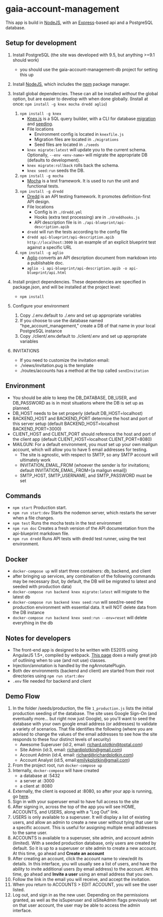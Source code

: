 # gaia-account-management

This app is build in [NodeJS](https://nodejs.org), with an [Express](https://expressjs.com)-based api and a PostgreSQL database.

## Setup for development
1. Install PostgreSQL (the site was developed with 9.5, but anything >=9.1 should work)
    - you should use the gaia-account-management-db project for setting this up
2. Install [NodeJS](https://nodejs.org), which includes the [npm](https://www.npmjs.com/) package manager.
3. Install global dependencies. These can all be installed *without* the global option, but are easier to develop with when done globally. (Install at once: ```npm install -g knex mocha dredd aglio```)  
    1. ```npm install -g knex```
        - [Knex.js](http://knexjs.org/) is a SQL query builder, with a CLI for database [migration](http://knexjs.org/#Migrations-CLI) and [seeding](http://knexjs.org/#Seeds-CLI).
        - File locations
            - Environment config is located in ```knexfile.js```
            - Migration files are located in ```./migrations```
            - Seed files are located in ```./seeds```
        - ```knex migrate:latest``` will update you to the current schema. Optionally, ```--env <env-name>``` will migrate the appropriate DB (defaults to development).
        - ```knex migrate:rollback``` rolls back the schema.
        - ```knex seed:run``` seeds the DB.
    2. ```npm install -g mocha```
        -  [Mocha](https://mochajs.org/) is a test framework. It is used to run the unit and functional tests.
    3. ```npm install -g dredd```
        -  [Dredd](https://github.com/apiaryio/dredd) is an API testing framework. It promotes definition-first API design.
        -  File locations
            -  Config is in ```./dredd.yml```
            -  Hooks (extra test processing) are in ```./dreddhooks.js```
            -  API description file is in ```./api-blueprint/api-description.apib```
        -  ```dredd``` will run the tests according to the config file
        -  ```dredd api-blueprint/api-description.apib http://localhost:3000``` is an example of an explicit blueprint test against a specific URL
    4. ```npm install -g aglio```
        - [Aglio](https://github.com/danielgtaylor/aglio) converts an API description document from markdown into a publishable doc.
        - ```aglio -i api-blueprint/api-description.apib -o api-blueprint/api.html```

4. Install project dependencies. These dependencies are specified in package.json, and will be installed at the project level:
    - ```npm install```
5. Configure your environment
    1. Copy ./.env.default to ./.env and set up appropriate variables
    2. If you choose to use the database named "hpe_account_management," create a DB of that name in your local PostgreSQL instance
    3. Copy ./client/.env.default to ./client/.env and set up appropriate variables
6. INVITATIONS
    - If you need to customize the invitation email:
    - ./views/invitation.pug is the template
    - ./routes/accounts has a method at the top called ```sendInvitation```

## Environment
- You should be able to keep the DB_DATABASE, DB_USER, and DB_PASSWORD as is in most situations where the DB is set up as planned.
- DB_HOST needs to be set properly (default DB_HOST=localhost)
- BACKEND_HOST and BACKEND_PORT determine the host and port of this server setup (default BACKEND_HOST=localhost BACKEND_PORT=3000)
- CLIENT_HOST and CLIENT_PORT should reference the host and port of the client app (default CLIENT_HOST=localhost CLIENT_PORT=8080)
- MAILGUN: For a default environment, you *must* set up your own mailgun account, which will allow you to have 5 email addresses for testing.
    - The site is agnostic, with respect to SMTP, so any SMTP account will ultimately work
    - INVITATION_EMAIL_FROM (whoever the sender is for invitations; default INVITATION_EMAIL_FROM=\[a mailgun email\])
    - SMTP_HOST, SMTP_USERNAME, and SMTP_PASSWORD must be set

## Commands
- ```npm start``` Production start.
- ```npm run start:dev``` Starts the nodemon server, which restarts the server when a file changes.
- ```npm test``` Runs the mocha tests in the test environment
- ```npm run doc``` Creates a fresh version of the API documentation from the api-blueprint markdown file.
- ```npm run dredd``` Runs API tests with dredd test runner, using the test environment.

## Docker
- ```docker-compose up``` will start three containers: db, backend, and client
- after bringing up services, any combination of the following commands may be necessary (but, by default, the DB will be migrated to latest and seeded with production data)
- ```docker-compose run backend knex migrate:latest``` will migrate to the latest db
- ```docker-compose run backend knex seed:run``` will seed/re-seed the production environment with essential data. It will NOT delete data from the DB instance
- ```docker-compose run backend knex seed:run --env=reset``` will delete everything in the db
    
## Notes for developers
- The front-end app is designed to be written with ES2015 using AngularJS 1.5+, compiled by webpack. [This page](http://angular-tips.com/blog/2015/06/using-angular-1-dot-x-with-es6-and-webpack/) does a really great job of outlining when to use (and not use) classes.
- Injection/annotation is handled by the ngAnnotatePlugin.
- Both dev environments (backend and client) are started from their root directories using ```npm run start:dev```
- ```.env``` file needed for backend and client

## Demo Flow
1. In the folder /seeds/production, the file ```1_production.js``` lists the initial production seeding of the database. The site uses Google Sign-On (and eventually more... but right now just Google), so you'll want to seed the database with your own google email address (or addresses) to validate a variety of scenarios. That file identifies the following (where you are advised to change the values of the email addresses to see how the site responds to these four distinct levels of security)
    - Awesome Superuser (id:2, email: richard.plotkin@toptal.com)
    - Site Admin (id:3, email: richardjplotkin@gmail.com)
    - Account Admin (id:4, email: richard@richardplotkin.com)
    - Account Analyst (id:5, email:emilykplotkin@gmail.com)
2. From the project root, run ```docker-compose up```
3. Internally, ```docker-compose``` will have created
    - a database at :5432
    - a server at :3000
    - a client at :8080
4. Externally, the client is exposed at :8080, so after your app is running, go [here](http://localhost:8080/).
5. Sign in with your superuser email to have full access to the site
6. After signing in, across the top of the app you will see HOME, ACCOUNTS, and USERS, along with a "Log Out" link.
7. USERS is only available to a superuser. It will display a list of existing users, and allow an admin to create a new user without tying that user to a specific account. This is useful for assigning multiple email addresses to the same user.
8. ACCOUNTS is available to a superuser, site admin, and account admin (limited). With a seeded production database, only users are created by default. So it is up to a superuser or site admin to create a new account. At this time, go ahead and **Create an account**
9. After creating an account, click the account name to view/edit its details. In this interface, you will usually see a list of users, and have the ability to invite additional users (by email address) to the account. At this time, go ahead and **Invite a user** using an email address that you own.
10. Follow the link in the email you will receive, and accept the invitation.
11. When you return to ACCOUNTS > EDIT ACCOUNT, you will see the user listed.
12. Log out, and sign in as the new user. Depending on the permissions granted, as well as the isSuperuser and isSiteAdmin flags previously set on that user account, the user may be able to access the admin interface.
